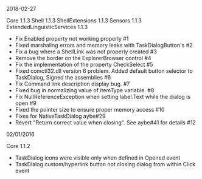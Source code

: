 2018-02-27

Core 1.1.3
Shell 1.1.3
ShellExtensions 1.1.3
Sensors 1.1.3
ExtendedLinguisticServices 1.1.3
- Fix Enabled property not working properly #1
- Fixed marshaling errors and memory leaks with TaskDialogButton's #2
- Fix a bug where a ShellLink was not properly created #3
- Remove the border on the ExplorerBrowser control #4
- Fix the implementation of the property CheckSelect #5
- Fixed comctl32.dll version 6 problem. Added default button selector to TaskDialog, Signed the assemblies #6
- Fix Command link description display bug. #7
- Fixed bug in normalizing value of itemType variable. #8
- Fix NullReferenceException when setting label.Text while the dialog is open #9
- Fixed the pointer size to ensure proper memory access #10
- Fixes for NativeTaskDialog aybe#29
- Revert "Return correct value when closing". See aybe#41 for details #12

02/01/2016

Core 1.1.2
- TaskDialog icons were visible only when defined in Opened event
- TaskDialog custom/hyperlink button not closing dialog from within Click event

